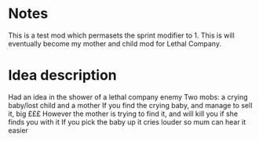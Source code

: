 # Notes
This is a test mod which permasets the sprint modifier to 1.
This is will eventually become my mother and child mod for Lethal Company. 

# Idea description
Had an idea in the shower of a lethal company enemy
Two mobs: a crying baby/lost child and a mother
If you find the crying baby, and manage to sell it, big £££
However the mother is trying to find it, and will kill you if she finds you with it
If you pick the baby up it cries louder so mum can hear it easier